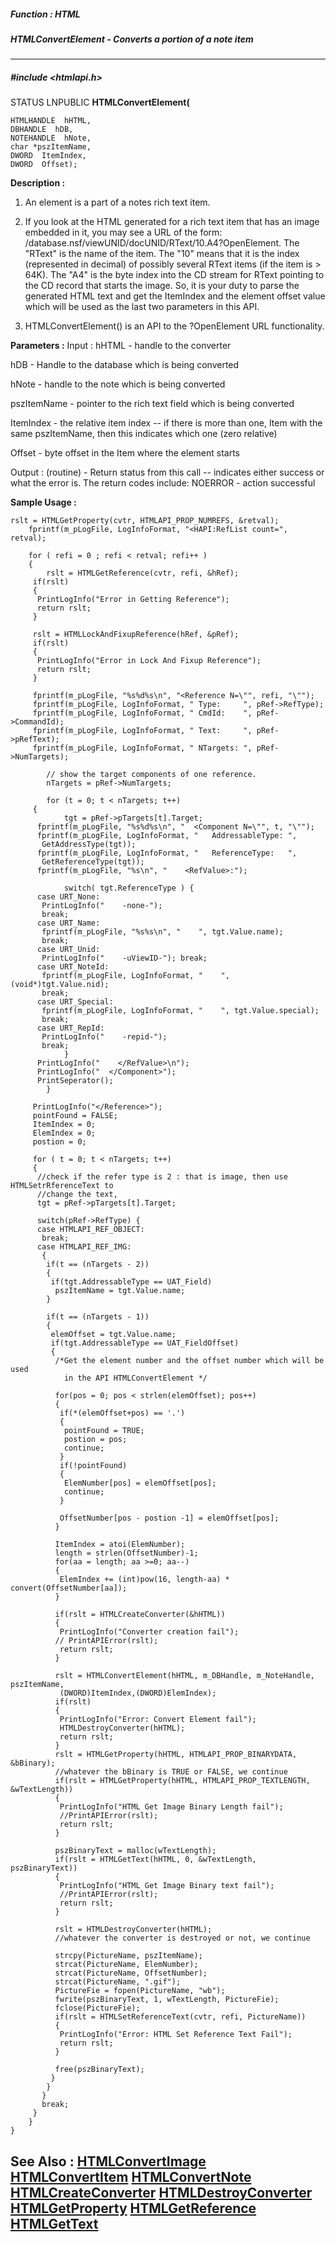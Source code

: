 ##### Function : HTML
##### HTMLConvertElement - Converts a portion of a note item
---
##### #include <htmlapi.h>
STATUS LNPUBLIC **HTMLConvertElement(**

	HTMLHANDLE  hHTML,
	DBHANDLE  hDB,
	NOTEHANDLE  hNote,
	char *pszItemName,
	DWORD  ItemIndex,
	DWORD  Offset);
**Description :**
 1) An element is a part of a notes rich text item.
 
 2) If you look at the HTML generated for a rich text item that has an image 
embedded in it, you may see a URL of the form:   
     /database.nsf/viewUNID/docUNID/RText/10.A4?OpenElement.
    The "RText" is the name of the item.  The "10" means that it is the  index 
(represented in decimal) of  possibly several RText items (if the item is > 
64K).  The "A4" is the byte index into the CD stream for RText pointing to the 
CD record that starts the image. So, it is your duty to parse the generated 
HTML text and get the ItemIndex and the element offset value which will be used 
as the last two parameters in this API.
 
 3) HTMLConvertElement() is an API to the ?OpenElement URL functionality.

**Parameters :**
Input :
hHTML  -  handle to the converter

hDB  -  Handle to the database which is being converted

hNote  -  handle to the note which is being converted

pszItemName  -  pointer to the rich text field which is being converted

ItemIndex  -   the relative item index -- if there is more than one, Item with the same pszItemName, then this indicates which one (zero relative)

Offset  -  byte offset in the Item where the element starts

Output :
(routine)  -  Return status from this call -- indicates either success or what the error is. The return codes include:
NOERROR - action successful


**Sample Usage :**
```
rslt = HTMLGetProperty(cvtr, HTMLAPI_PROP_NUMREFS, &retval);
	fprintf(m_pLogFile, LogInfoFormat, "<HAPI:RefList count=", retval); 

	for ( refi = 0 ; refi < retval; refi++ )
	{
        rslt = HTMLGetReference(cvtr, refi, &hRef);
	 if(rslt)
	 {
	  PrintLogInfo("Error in Getting Reference");
	  return rslt;
	 }
	 
	 rslt = HTMLLockAndFixupReference(hRef, &pRef);
	 if(rslt)
	 {
	  PrintLogInfo("Error in Lock And Fixup Reference");
	  return rslt;
	 }
	 
	 fprintf(m_pLogFile, "%s%d%s\n", "<Reference N=\"", refi, "\"");
	 fprintf(m_pLogFile, LogInfoFormat, " Type:     ", pRef->RefType);
	 fprintf(m_pLogFile, LogInfoFormat, " CmdId:    ", pRef->CommandId);
	 fprintf(m_pLogFile, LogInfoFormat, " Text:     ", pRef->pRefText);
	 fprintf(m_pLogFile, LogInfoFormat, " NTargets: ", pRef->NumTargets);

        // show the target components of one reference.
        nTargets = pRef->NumTargets;

        for (t = 0; t < nTargets; t++) 
	 {
            tgt = pRef->pTargets[t].Target;
	  fprintf(m_pLogFile, "%s%d%s\n", "  <Component N=\"", t, "\"");
	  fprintf(m_pLogFile, LogInfoFormat, "   AddressableType: ", 
	   GetAddressType(tgt));
	  fprintf(m_pLogFile, LogInfoFormat, "   ReferenceType:   ",
	   GetReferenceType(tgt));
	  fprintf(m_pLogFile, "%s\n", "    <RefValue>:");

            switch( tgt.ReferenceType ) {
	  case URT_None: 
	   PrintLogInfo("    -none-");
	   break;
	  case URT_Name:  
	   fprintf(m_pLogFile, "%s%s\n", "    ", tgt.Value.name); 
	   break;
	  case URT_Unid: 
	   PrintLogInfo("    -uViewID-"); break;
	  case URT_NoteId: 
	   fprintf(m_pLogFile, LogInfoFormat, "    ", (void*)tgt.Value.nid);
	   break;
	  case URT_Special: 
	   fprintf(m_pLogFile, LogInfoFormat, "    ", tgt.Value.special);
	   break;
	  case URT_RepId: 
	   PrintLogInfo("    -repid-");
	   break;
            }
	  PrintLogInfo("    </RefValue>\n");
	  PrintLogInfo("  </Component>");
	  PrintSeperator();
        }

	 PrintLogInfo("</Reference>");
	 pointFound = FALSE;
	 ItemIndex = 0;
	 ElemIndex = 0;
	 postion = 0;
	 
	 for ( t = 0; t < nTargets; t++) 
	 { 
	  //check if the refer type is 2 : that is image, then use 
HTMLSetrRferenceText to 
	  //change the text,
	  tgt = pRef->pTargets[t].Target;
	  
	  switch(pRef->RefType) {
	  case HTMLAPI_REF_OBJECT:
	   break;
	  case HTMLAPI_REF_IMG:
	   { 
	    if(t == (nTargets - 2))
	    {
	     if(tgt.AddressableType == UAT_Field)
	      pszItemName = tgt.Value.name;
	    }
	    
	    if(t == (nTargets - 1))
	    {
	     elemOffset = tgt.Value.name;
	     if(tgt.AddressableType == UAT_FieldOffset)
	     {
	      /*Get the element number and the offset number which will be used 
	        in the API HTMLConvertElement */
	      
	      for(pos = 0; pos < strlen(elemOffset); pos++)
	      {
	       if(*(elemOffset+pos) == '.')
	       {
	        pointFound = TRUE;
	        postion = pos;
	        continue;
	       }
	       if(!pointFound)
	       {
	        ElemNumber[pos] = elemOffset[pos];
	        continue;
	       }
	       
	       OffsetNumber[pos - postion -1] = elemOffset[pos];
	      }
	      
	      ItemIndex = atoi(ElemNumber);
	      length = strlen(OffsetNumber)-1;
	      for(aa = length; aa >=0; aa--)
	      { 
	       ElemIndex += (int)pow(16, length-aa) * convert(OffsetNumber[aa]);
	      }
	
	      if(rslt = HTMLCreateConverter(&hHTML))
	      {
	       PrintLogInfo("Converter creation fail");
	      // PrintAPIError(rslt);
	       return rslt;
	      }
	   
	      rslt = HTMLConvertElement(hHTML, m_DBHandle, m_NoteHandle, 
pszItemName, 
	       (DWORD)ItemIndex,(DWORD)ElemIndex);
	      if(rslt)
	      {
	       PrintLogInfo("Error: Convert Element fail");
	       HTMLDestroyConverter(hHTML);
	       return rslt;
	      }
	      rslt = HTMLGetProperty(hHTML, HTMLAPI_PROP_BINARYDATA, &bBinary);
	      //whatever the bBinary is TRUE or FALSE, we continue
	      if(rslt = HTMLGetProperty(hHTML, HTMLAPI_PROP_TEXTLENGTH, 
&wTextLength))
	      {
	       PrintLogInfo("HTML Get Image Binary Length fail");
	       //PrintAPIError(rslt);
	       return rslt;
	      }
	      
	      pszBinaryText = malloc(wTextLength);
	      if(rslt = HTMLGetText(hHTML, 0, &wTextLength, pszBinaryText))
	      {
	       PrintLogInfo("HTML Get Image Binary text fail");
	       //PrintAPIError(rslt);
	       return rslt;
	      }
	      
	      rslt = HTMLDestroyConverter(hHTML);
	      //whatever the converter is destroyed or not, we continue

	      strcpy(PictureName, pszItemName);
	      strcat(PictureName, ElemNumber);
	      strcat(PictureName, OffsetNumber);
	      strcat(PictureName, ".gif");
	      PictureFie = fopen(PictureName, "wb");
	      fwrite(pszBinaryText, 1, wTextLength, PictureFie);
	      fclose(PictureFie);
	      if(rslt = HTMLSetReferenceText(cvtr, refi, PictureName)) 
	      {
	       PrintLogInfo("Error: HTML Set Reference Text Fail");
	       return rslt;
	      }

	      free(pszBinaryText);
	     }
	    }
	   }
	   break;
	 }
	}
}
```
**See Also :**
[HTMLConvertImage](D:/md_files/HTMLConvertImage.md)
[HTMLConvertItem](D:/md_files/HTMLConvertItem.md)
[HTMLConvertNote](D:/md_files/HTMLConvertNote.md)
[HTMLCreateConverter](D:/md_files/HTMLCreateConverter.md)
[HTMLDestroyConverter](D:/md_files/HTMLDestroyConverter.md)
[HTMLGetProperty](D:/md_files/HTMLGetProperty.md)
[HTMLGetReference](D:/md_files/HTMLGetReference.md)
[HTMLGetText](D:/md_files/HTMLGetText.md)
---
